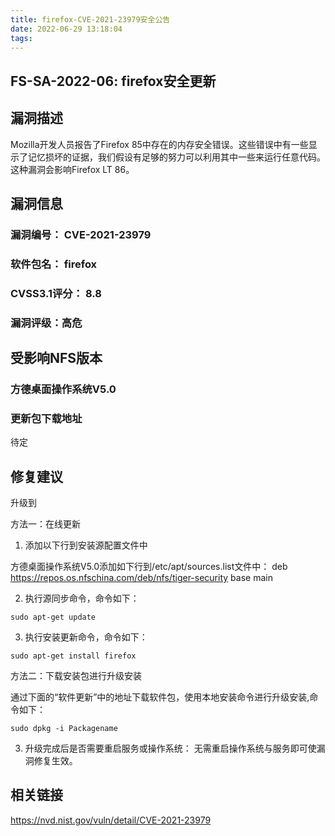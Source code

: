 ```yaml
---
title: firefox-CVE-2021-23979安全公告
date: 2022-06-29 13:18:04
tags:
---
```

## FS-SA-2022-06: firefox安全更新

## 漏洞描述

Mozilla开发人员报告了Firefox 85中存在的内存安全错误。这些错误中有一些显示了记忆损坏的证据，我们假设有足够的努力可以利用其中一些来运行任意代码。这种漏洞会影响Firefox LT 86。

## 漏洞信息

###    漏洞编号： CVE-2021-23979

###    软件包名： firefox

###    CVSS3.1评分： 8.8

###    漏洞评级：高危

## 受影响NFS版本

###    方德桌面操作系统V5.0

### 更新包下载地址

待定

## 修复建议

升级到 

方法一：在线更新

1. 添加以下行到安装源配置文件中

方德桌面操作系统V5.0添加如下行到/etc/apt/sources.list文件中：
deb https://repos.os.nfschina.com/deb/nfs/tiger-security base main

2. 执行源同步命令，命令如下：

```
sudo apt-get update
```

3. 执行安装更新命令，命令如下：

```
sudo apt-get install firefox
```

方法二：下载安装包进行升级安装

通过下面的“软件更新”中的地址下载软件包，使用本地安装命令进行升级安装,命令如下：

```
sudo dpkg -i Packagename
```

3. 升级完成后是否需要重启服务或操作系统：
   无需重启操作系统与服务即可使漏洞修复生效。

## 相关链接

https://nvd.nist.gov/vuln/detail/CVE-2021-23979
